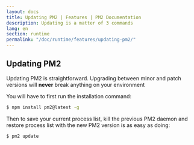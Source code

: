 ```yaml
---
layout: docs
title: Updating PM2 | Features | PM2 Documentation
description: Updating is a matter of 3 commands
lang: en
section: runtime
permalink: "/doc/runtime/features/updating-pm2/"
---
```


## Updating PM2

Updating PM2 is straightforward. Upgrading between minor and patch versions will **never** break anything on your environment

You will have to first run the installation command:

```bash
$ npm install pm2@latest -g
```

Then to save your current process list, kill the previous PM2 daemon and restore process list with the new PM2 version is as easy as doing:

```bash
$ pm2 update
```
